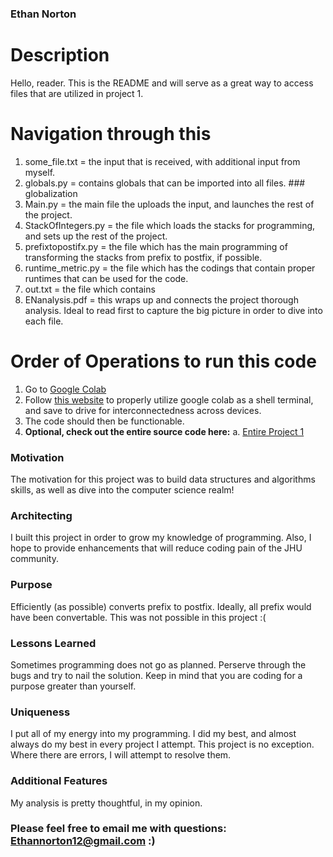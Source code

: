 ### Ethan Norton

# Description 
Hello, reader. This is the README and will serve as a great way to access files that are utilized in project 1.


# Navigation through this 
1. some_file.txt = the input that is received, with additional input from myself.
2. globals.py = contains globals that can be imported into all files.  ### globalization
3. Main.py = the main file the uploads the input, and launches the rest of the project.
4. StackOfIntegers.py =  the file which loads the stacks for programming, and sets up the rest of the project.
5. prefixtopostifx.py = the file which has the main programming of transforming the stacks from prefix to postfix, if possible.
6. runtime_metric.py = the file which has the codings that contain proper runtimes that can be used for the code. 
7. out.txt = the file which contains 
8. ENanalysis.pdf = this wraps up and connects the project thorough analysis. Ideal to read first to capture the big picture in order to dive into each file. 


# Order of Operations to run this code
1. Go to [Google Colab](https://colab.research.google.com/) 
2. Follow [this website](https://medium.com/analytics-vidhya/how-to-use-google-colab-with-github-via-google-drive-68efb23a42d) to properly utilize google colab as a shell terminal, and save to drive for interconnectedness across devices.
3. The code should then be functionable.
4. **Optional, check out the entire source code here:**
   a. [Entire Project 1](https://github.com/EthanNorton/JHU.625.202.git)
 
 ### Motivation 
 
The motivation for this project was to build data structures and algorithms skills, as well as dive into the computer science realm! 
  
 ### Architecting 

I built this project in order to grow my knowledge of programming. Also, I hope to provide enhancements that will reduce coding pain of the JHU community.

### Purpose

Efficiently (as possible) converts prefix to postfix. Ideally, all prefix would have been convertable. This was not possible in this project :(

### Lessons Learned

Sometimes programming does not go as planned. Perserve through the bugs and try to nail the solution. Keep in mind that you are coding for a purpose greater than yourself.

### Uniqueness

I put all of my energy into my programming. I did my best, and almost always do my best in every project I attempt. This project is no exception. Where there are errors, I will attempt to resolve them.

### Additional Features

My analysis is pretty thoughtful, in my opinion. 

### Please feel free to email me with questions: Ethannorton12@gmail.com :)
